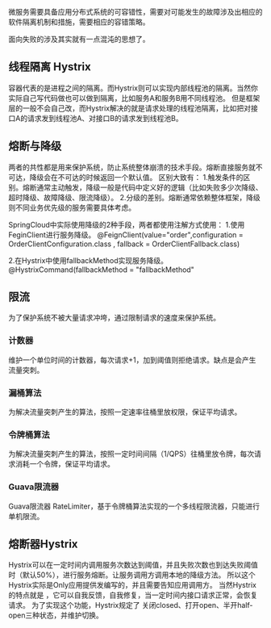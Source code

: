
微服务需要具备应用分布式系统的可容错性，需要对可能发生的故障涉及出相应的软件隔离机制和措施，需要相应的容错策略。

面向失败的涉及其实就有一点混沌的思想了。

## 线程隔离 Hystrix
容器代表的是进程之间的隔离。而Hystrix则可以实现内部线程池的隔离。当然你实际自己写代码做也可以做到隔离，比如服务A和服务B用不同线程池。
但是框架层的一般不会自己改，而Hystrix解决的就是请求处理的线程池隔离，比如把对接口A的请求发到线程池A、对接口B的请求发到线程池B。


## 熔断与降级
两者的共性都是用来保护系统，防止系统整体崩溃的技术手段。熔断直接服务就不可达，降级会在不可达的时候返回一个默认值。
区别大致有：
1.触发条件的区别。熔断通常主动触发，降级一般是代码中定义好的逻辑（比如失败多少次降级、超时降级、故障降级、限流降级）。
2.分级的差别。熔断通常依赖整体框架，降级则不同业务优先级的服务需要具体考虑。

SpringCloud中实际使用降级的2种手段，两者都使用注解方式使用：
1.使用FeginClient进行服务降级。
@FeignClient(value="order",configuration = OrderClientConfiguration.class , fallback = OrderClientFallback.class)

2.在Hystrix中使用fallbackMethod实现服务降级。
@HystrixCommand(fallbackMethod = "fallbackMethod"


## 限流
为了保护系统不被大量请求冲垮，通过限制请求的速度来保护系统。

### 计数器
维护一个单位时间的计数器，每次请求+1，加到阈值则拒绝请求。缺点是会产生流量突刺。

### 漏桶算法
为解决流量突刺产生的算法，按照一定速率往桶里放权限，保证平均请求。

### 令牌桶算法
为解决流量突刺产生的算法，按照一定时间间隔（1/QPS）往桶里放令牌，每次请求消耗一个令牌，保证平均请求。

### Guava限流器
Guava限流器 RateLimiter，基于令牌桶算法实现的一个多线程限流器，只能进行单机限流。


## 熔断器Hystrix
Hystrix可以在一定时间内调用服务次数达到阈值，并且失败次数也到达失败阈值时（默认50%），进行服务熔断。让服务调用方调用本地的降级方法。
所以这个Hystrix实际是Only应用提供发编写的，并且需要告知应用调用方。
当然Hystrix的特点就是 ，它可以自我反馈，自我修复，当一定时间内接口请求正常，会恢复请求。
为了实现这个功能，Hystrix规定了 关闭closed、打开open、半开half-open三种状态，并维护切换。






